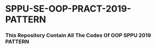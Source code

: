 # SPPU-SE-OOP-PRACT-2019-PATTERN
### This Repository Contain All The Codes Of OOP SPPU 2019 PATTERN
